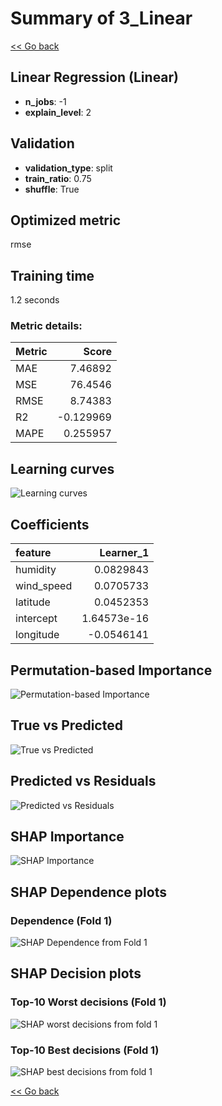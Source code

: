# Summary of 3_Linear

[<< Go back](../README.md)


## Linear Regression (Linear)
- **n_jobs**: -1
- **explain_level**: 2

## Validation
 - **validation_type**: split
 - **train_ratio**: 0.75
 - **shuffle**: True

## Optimized metric
rmse

## Training time

1.2 seconds

### Metric details:
| Metric   |     Score |
|:---------|----------:|
| MAE      |  7.46892  |
| MSE      | 76.4546   |
| RMSE     |  8.74383  |
| R2       | -0.129969 |
| MAPE     |  0.255957 |



## Learning curves
![Learning curves](learning_curves.png)

## Coefficients
| feature    |    Learner_1 |
|:-----------|-------------:|
| humidity   |  0.0829843   |
| wind_speed |  0.0705733   |
| latitude   |  0.0452353   |
| intercept  |  1.64573e-16 |
| longitude  | -0.0546141   |


## Permutation-based Importance
![Permutation-based Importance](permutation_importance.png)
## True vs Predicted

![True vs Predicted](true_vs_predicted.png)


## Predicted vs Residuals

![Predicted vs Residuals](predicted_vs_residuals.png)



## SHAP Importance
![SHAP Importance](shap_importance.png)

## SHAP Dependence plots

### Dependence (Fold 1)
![SHAP Dependence from Fold 1](learner_fold_0_shap_dependence.png)

## SHAP Decision plots

### Top-10 Worst decisions (Fold 1)
![SHAP worst decisions from fold 1](learner_fold_0_shap_worst_decisions.png)
### Top-10 Best decisions (Fold 1)
![SHAP best decisions from fold 1](learner_fold_0_shap_best_decisions.png)

[<< Go back](../README.md)
